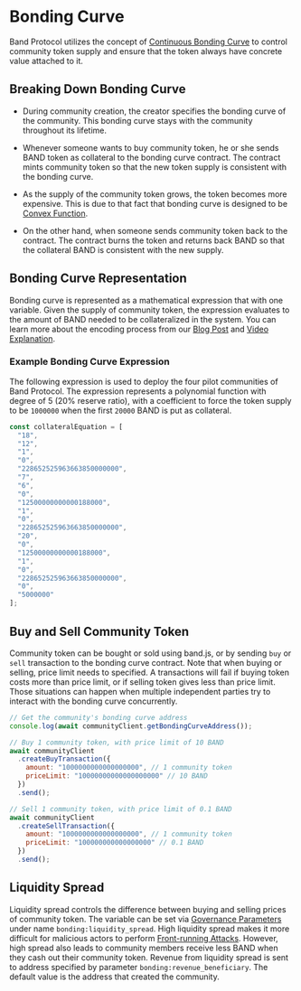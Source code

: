 # Bonding Curve

Band Protocol utilizes the concept of [Continuous Bonding Curve](https://medium.com/@simondlr/tokens-2-0-curved-token-bonding-in-curation-markets-1764a2e0bee5) to control community token supply and ensure that the token always have concrete value attached to it.

## Breaking Down Bonding Curve

- During community creation, the creator specifies the bonding curve of the community. This bonding curve stays with the community throughout its lifetime.

- Whenever someone wants to buy community token, he or she sends BAND token as collateral to the bonding curve contract. The contract mints community token so that the new token supply is consistent with the bonding curve.

- As the supply of the community token grows, the token becomes more expensive. This is due to that fact that bonding curve is designed to be [Convex Function](https://en.wikipedia.org/wiki/Convex_function).

- On the other hand, when someone sends community token back to the contract. The contract burns the token and returns back BAND so that the collateral BAND is consistent with the new supply.

## Bonding Curve Representation

Bonding curve is represented as a mathematical expression that with one variable. Given the supply of community token, the expression evaluates to the amount of BAND needed to be collateralized in the system. You can learn more about the encoding process from our [Blog Post](https://medium.com/bandprotocol/encoding-and-evaluating-mathematical-expression-in-solidity-f1bb062fa86e) and [Video Explanation](https://www.youtube.com/watch?v=1rBSn6aC2mQ).

### Example Bonding Curve Expression

The following expression is used to deploy the four pilot communities of Band Protocol. The expression represents a polynomial function with degree of 5 (20% reserve ratio), with a coefficient to force the token supply to be `1000000` when the first `20000` BAND is put as collateral.

```javascript
const collateralEquation = [
  "18",
  "12",
  "1",
  "0",
  "228652525963663850000000",
  "7",
  "6",
  "0",
  "12500000000000188000",
  "1",
  "0",
  "228652525963663850000000",
  "20",
  "0",
  "12500000000000188000",
  "1",
  "0",
  "228652525963663850000000",
  "0",
  "5000000"
];
```

## Buy and Sell Community Token

Community token can be bought or sold using band.js, or by sending `buy` or `sell` transaction to the bonding curve contract. Note that when buying or selling, price limit needs to specified. A transactions will fail if buying token costs more than price limit, or if selling token gives less than price limit. Those situations can happen when multiple independent parties try to interact with the bonding curve concurrently.

```javascript
// Get the community's bonding curve address
console.log(await communityClient.getBondingCurveAddress());

// Buy 1 community token, with price limit of 10 BAND
await communityClient
  .createBuyTransaction({
    amount: "1000000000000000000", // 1 community token
    priceLimit: "10000000000000000000" // 10 BAND
  })
  .send();

// Sell 1 community token, with price limit of 0.1 BAND
await communityClient
  .createSellTransaction({
    amount: "1000000000000000000", // 1 community token
    priceLimit: "100000000000000000" // 0.1 BAND
  })
  .send();
```

## Liquidity Spread

Liquidity spread controls the difference between buying and selling prices of community token. The variable can be set via [Governance Parameters](/docs/parameters.md) under name `bonding:liquidity_spread`. High liquidity spread makes it more difficult for malicious actors to perform [Front-running Attacks](https://en.wikipedia.org/wiki/Front_running). However, high spread also leads to community members receive less BAND when they cash out their community token. Revenue from liquidity spread is sent to address specified by parameter `bonding:revenue_beneficiary`. The default value is the address that created the community.
